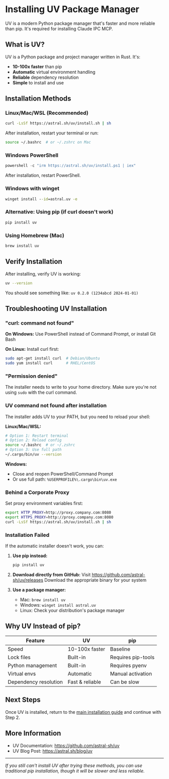 # Installing UV Package Manager

UV is a modern Python package manager that's faster and more reliable than pip. It's required for installing Claude IPC MCP.

## What is UV?

UV is a Python package and project manager written in Rust. It's:
- **10-100x faster** than pip
- **Automatic** virtual environment handling
- **Reliable** dependency resolution
- **Simple** to install and use

## Installation Methods

### Linux/Mac/WSL (Recommended)

```bash
curl -LsSf https://astral.sh/uv/install.sh | sh
```

After installation, restart your terminal or run:
```bash
source ~/.bashrc  # or ~/.zshrc on Mac
```

### Windows PowerShell

```powershell
powershell -c "irm https://astral.sh/uv/install.ps1 | iex"
```

After installation, restart PowerShell.

### Windows with winget

```cmd
winget install --id=astral.uv -e
```

### Alternative: Using pip (if curl doesn't work)

```bash
pip install uv
```

### Using Homebrew (Mac)

```bash
brew install uv
```

## Verify Installation

After installing, verify UV is working:

```bash
uv --version
```

You should see something like: `uv 0.2.0 (1234abcd 2024-01-01)`

## Troubleshooting UV Installation

### "curl: command not found"

**On Windows:** Use PowerShell instead of Command Prompt, or install Git Bash

**On Linux:** Install curl first:
```bash
sudo apt-get install curl  # Debian/Ubuntu
sudo yum install curl      # RHEL/CentOS
```

### "Permission denied"

The installer needs to write to your home directory. Make sure you're not using `sudo` with the curl command.

### UV command not found after installation

The installer adds UV to your PATH, but you need to reload your shell:

**Linux/Mac/WSL:**
```bash
# Option 1: Restart terminal
# Option 2: Reload config
source ~/.bashrc  # or ~/.zshrc
# Option 3: Use full path
~/.cargo/bin/uv --version
```

**Windows:**
- Close and reopen PowerShell/Command Prompt
- Or use full path: `%USERPROFILE%\.cargo\bin\uv.exe`

### Behind a Corporate Proxy

Set proxy environment variables first:
```bash
export HTTP_PROXY=http://proxy.company.com:8080
export HTTPS_PROXY=http://proxy.company.com:8080
curl -LsSf https://astral.sh/uv/install.sh | sh
```

### Installation Failed

If the automatic installer doesn't work, you can:

1. **Use pip instead:**
   ```bash
   pip install uv
   ```

2. **Download directly from GitHub:**
   Visit https://github.com/astral-sh/uv/releases
   Download the appropriate binary for your system

3. **Use a package manager:**
   - Mac: `brew install uv`
   - Windows: `winget install astral.uv`
   - Linux: Check your distribution's package manager

## Why UV Instead of pip?

| Feature | UV | pip |
|---------|-----|-----|
| Speed | 10-100x faster | Baseline |
| Lock files | Built-in | Requires pip-tools |
| Python management | Built-in | Requires pyenv |
| Virtual envs | Automatic | Manual activation |
| Dependency resolution | Fast & reliable | Can be slow |

## Next Steps

Once UV is installed, return to the [main installation guide](../INSTALL.md) and continue with Step 2.

## More Information

- UV Documentation: https://github.com/astral-sh/uv
- UV Blog Post: https://astral.sh/blog/uv

---
*If you still can't install UV after trying these methods, you can use traditional pip installation, though it will be slower and less reliable.*